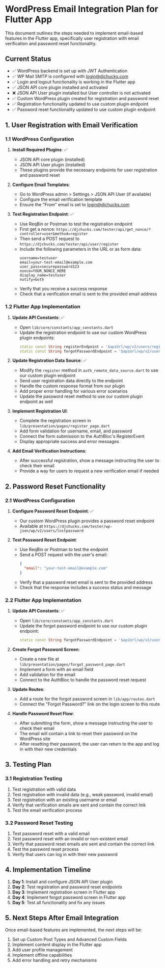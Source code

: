 # WordPress Email Integration Plan for Flutter App

This document outlines the steps needed to implement email-based features in the Flutter app, specifically user registration with email verification and password reset functionality.

## Current Status

- ✅ WordPress backend is set up with JWT Authentication
- ✅ WP Mail SMTP is configured with login@djchucks.com
- ✅ Login and logout functionality is working in the Flutter app
- ✅ JSON API core plugin installed and activated
- ❌ JSON API User plugin installed but User controller is not activated
- ✅ Custom WordPress plugin created for registration and password reset
- ✅ Registration functionality updated to use custom plugin endpoint
- ✅ Password reset functionality updated to use custom plugin endpoint

## 1. User Registration with Email Verification

### 1.1 WordPress Configuration

1. **Install Required Plugins**: ✅
   - JSON API core plugin (installed)
   - JSON API User plugin (installed)
   - These plugins provide the necessary endpoints for user registration and password reset

2. **Configure Email Templates**:
   - Go to WordPress admin > Settings > JSON API User (if available)
   - Configure the email verification template
   - Ensure the "From" email is set to login@djchucks.com

3. **Test Registration Endpoint**: ✅
   - Use ReqBin or Postman to test the registration endpoint
   - First get a nonce: `https://djchucks.com/tester/api/get_nonce/?controller=user&method=register`
   - Then send a POST request to `https://djchucks.com/tester/api/user/register`
   - Include the following parameters in the URL or as form data:
     ```
     username=testuser
     email=your-test-email@example.com
     user_pass=securepassword123
     nonce=YOUR_NONCE_HERE
     display_name=testuser
     notify=both
     ```
   - Verify that you receive a success response
   - Check that a verification email is sent to the provided email address

### 1.2 Flutter App Implementation

1. **Update API Constants**: ✅
   - Open `lib/core/constants/app_constants.dart`
   - Update the registration endpoint to use our custom WordPress plugin endpoints:
     ```dart
     static const String registerEndpoint = '$apiUrl/wp/v2/users/register';
     static const String forgotPasswordEndpoint = '$apiUrl/wp/v2/users/lostpassword';
     ```

2. **Update Registration Data Source**: ✅
   - Modify the `register` method in `auth_remote_data_source.dart` to use our custom plugin endpoint
   - Send user registration data directly to the endpoint
   - Handle the custom response format from our plugin
   - Add proper error handling for various error scenarios
   - Update the password reset method to use our custom plugin endpoint as well

3. **Implement Registration UI**:
   - Complete the registration screen in `lib/presentation/pages/register_page.dart`
   - Add form validation for username, email, and password
   - Connect the form submission to the AuthBloc's RegisterEvent
   - Display appropriate success and error messages

4. **Add Email Verification Instructions**:
   - After successful registration, show a message instructing the user to check their email
   - Provide a way for users to request a new verification email if needed

## 2. Password Reset Functionality

### 2.1 WordPress Configuration

1. **Configure Password Reset Endpoint**: ✅
   - Our custom WordPress plugin provides a password reset endpoint
   - Available at `https://djchucks.com/tester/wp-json/wp/v2/users/lostpassword`

2. **Test Password Reset Endpoint**:
   - Use ReqBin or Postman to test the endpoint
   - Send a POST request with the user's email:
     ```json
     {
       "email": "your-test-email@example.com"
     }
     ```
   - Verify that a password reset email is sent to the provided address
   - Check that the response includes a success status and message

### 2.2 Flutter App Implementation

1. **Update API Constants**: ✅
   - Open `lib/core/constants/app_constants.dart`
   - Update the forgot password endpoint to use our custom plugin endpoint:
     ```dart
     static const String forgotPasswordEndpoint = '$apiUrl/wp/v2/users/lostpassword';
     ```

2. **Create Forgot Password Screen**:
   - Create a new file at `lib/presentation/pages/forgot_password_page.dart`
   - Implement a form with an email field
   - Add validation for the email
   - Connect to the AuthBloc to handle the password reset request

3. **Update Routes**:
   - Add a route for the forgot password screen in `lib/app/routes.dart`
   - Connect the "Forgot Password?" link on the login screen to this route

4. **Handle Password Reset Flow**:
   - After submitting the form, show a message instructing the user to check their email
   - The email will contain a link to reset their password on the WordPress site
   - After resetting their password, the user can return to the app and log in with their new credentials

## 3. Testing Plan

### 3.1 Registration Testing

1. Test registration with valid data
2. Test registration with invalid data (e.g., weak password, invalid email)
3. Test registration with an existing username or email
4. Verify that verification emails are sent and contain the correct link
5. Test the email verification process

### 3.2 Password Reset Testing

1. Test password reset with a valid email
2. Test password reset with an invalid or non-existent email
3. Verify that password reset emails are sent and contain the correct link
4. Test the password reset process
5. Verify that users can log in with their new password

## 4. Implementation Timeline

1. **Day 1**: Install and configure JSON API User plugin
2. **Day 2**: Test registration and password reset endpoints
3. **Day 3**: Implement registration screen in Flutter app
4. **Day 4**: Implement forgot password screen in Flutter app
5. **Day 5**: Test all functionality and fix any issues

## 5. Next Steps After Email Integration

Once email-based features are implemented, the next steps will be:

1. Set up Custom Post Types and Advanced Custom Fields
2. Implement content display in the Flutter app
3. Add user profile management
4. Implement offline capabilities
5. Add error handling and retry mechanisms
